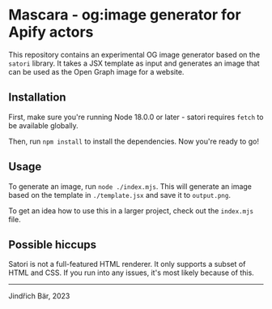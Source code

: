 # Mascara - og:image generator for Apify actors

This repository contains an experimental OG image generator based on the `satori` library. It takes a JSX template as input and generates an image that can be used as the Open Graph image for a website.

## Installation

First, make sure you're running Node 18.0.0 or later - satori requires `fetch` to be available globally.

Then, run `npm install` to install the dependencies. Now you're ready to go!

## Usage

To generate an image, run `node ./index.mjs`. This will generate an image based on the template in `./template.jsx` and save it to `output.png`.

To get an idea how to use this in a larger project, check out the `index.mjs` file. 

## Possible hiccups

Satori is not a full-featured HTML renderer. It only supports a subset of HTML and CSS. If you run into any issues, it's most likely because of this.

___

Jindřich Bär, 2023
